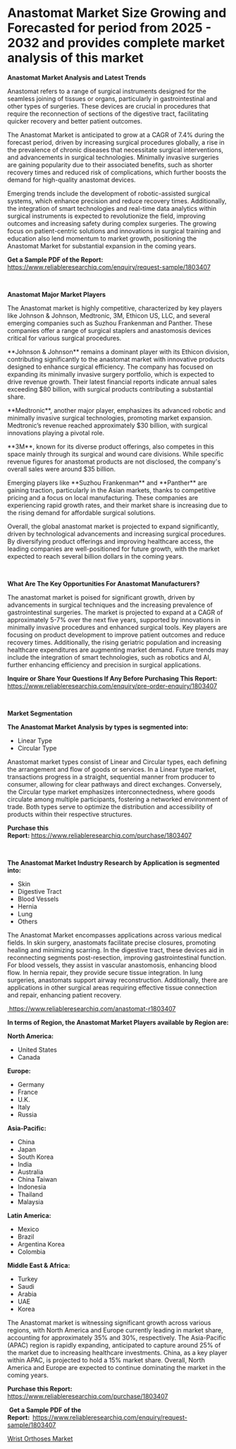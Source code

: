 <p><h1>Anastomat Market Size Growing and Forecasted for period from 2025 - 2032 and provides complete market analysis of this market</h1></p><p><strong>Anastomat Market Analysis and Latest Trends</strong></p>
<p><p>Anastomat refers to a range of surgical instruments designed for the seamless joining of tissues or organs, particularly in gastrointestinal and other types of surgeries. These devices are crucial in procedures that require the reconnection of sections of the digestive tract, facilitating quicker recovery and better patient outcomes.</p><p>The Anastomat Market is anticipated to grow at a CAGR of 7.4% during the forecast period, driven by increasing surgical procedures globally, a rise in the prevalence of chronic diseases that necessitate surgical interventions, and advancements in surgical technologies. Minimally invasive surgeries are gaining popularity due to their associated benefits, such as shorter recovery times and reduced risk of complications, which further boosts the demand for high-quality anastomat devices.</p><p>Emerging trends include the development of robotic-assisted surgical systems, which enhance precision and reduce recovery times. Additionally, the integration of smart technologies and real-time data analytics within surgical instruments is expected to revolutionize the field, improving outcomes and increasing safety during complex surgeries. The growing focus on patient-centric solutions and innovations in surgical training and education also lend momentum to market growth, positioning the Anastomat Market for substantial expansion in the coming years.</p></p>
<p><strong>Get a Sample PDF of the Report:&nbsp;</strong> <a href="https://www.reliableresearchiq.com/enquiry/request-sample/1803407?utm_campaign=2758&utm_medium=2&utm_source=Github&utm_content=ia&utm_term=03032025&utm_id=anastomat">https://www.reliableresearchiq.com/enquiry/request-sample/1803407</a></p>
<p>&nbsp;</p>
<p><strong>Anastomat Major Market Players</strong></p>
<p><p>The Anastomat market is highly competitive, characterized by key players like Johnson & Johnson, Medtronic, 3M, Ethicon US, LLC, and several emerging companies such as Suzhou Frankenman and Panther. These companies offer a range of surgical staplers and anastomosis devices critical for various surgical procedures.</p><p>**Johnson & Johnson** remains a dominant player with its Ethicon division, contributing significantly to the anastomat market with innovative products designed to enhance surgical efficiency. The company has focused on expanding its minimally invasive surgery portfolio, which is expected to drive revenue growth. Their latest financial reports indicate annual sales exceeding $80 billion, with surgical products contributing a substantial share.</p><p>**Medtronic**, another major player, emphasizes its advanced robotic and minimally invasive surgical technologies, promoting market expansion. Medtronic’s revenue reached approximately $30 billion, with surgical innovations playing a pivotal role.</p><p>**3M**, known for its diverse product offerings, also competes in this space mainly through its surgical and wound care divisions. While specific revenue figures for anastomat products are not disclosed, the company's overall sales were around $35 billion.</p><p>Emerging players like **Suzhou Frankenman** and **Panther** are gaining traction, particularly in the Asian markets, thanks to competitive pricing and a focus on local manufacturing. These companies are experiencing rapid growth rates, and their market share is increasing due to the rising demand for affordable surgical solutions.</p><p>Overall, the global anastomat market is projected to expand significantly, driven by technological advancements and increasing surgical procedures. By diversifying product offerings and improving healthcare access, the leading companies are well-positioned for future growth, with the market expected to reach several billion dollars in the coming years.</p></p>
<p>&nbsp;</p>
<p><strong>What Are The Key Opportunities For Anastomat Manufacturers?</strong></p>
<p><p>The anastomat market is poised for significant growth, driven by advancements in surgical techniques and the increasing prevalence of gastrointestinal surgeries. The market is projected to expand at a CAGR of approximately 5-7% over the next five years, supported by innovations in minimally invasive procedures and enhanced surgical tools. Key players are focusing on product development to improve patient outcomes and reduce recovery times. Additionally, the rising geriatric population and increasing healthcare expenditures are augmenting market demand. Future trends may include the integration of smart technologies, such as robotics and AI, further enhancing efficiency and precision in surgical applications.</p></p>
<p><strong>Inquire or Share Your Questions If Any Before Purchasing This Report:</strong> <a href="https://www.reliableresearchiq.com/enquiry/pre-order-enquiry/1803407?utm_campaign=2758&utm_medium=2&utm_source=Github&utm_content=ia&utm_term=03032025&utm_id=anastomat">https://www.reliableresearchiq.com/enquiry/pre-order-enquiry/1803407</a></p>
<p>&nbsp;</p>
<p><strong>Market Segmentation</strong></p>
<p><strong>The Anastomat Market Analysis by types is segmented into:</strong></p>
<p><ul><li>Linear Type</li><li>Circular Type</li></ul></p>
<p><p>Anastomat market types consist of Linear and Circular types, each defining the arrangement and flow of goods or services. In a Linear type market, transactions progress in a straight, sequential manner from producer to consumer, allowing for clear pathways and direct exchanges. Conversely, the Circular type market emphasizes interconnectedness, where goods circulate among multiple participants, fostering a networked environment of trade. Both types serve to optimize the distribution and accessibility of products within their respective structures.</p></p>
<p><strong>Purchase this Report:&nbsp;</strong><a href="https://www.reliableresearchiq.com/purchase/1803407?utm_campaign=2758&utm_medium=2&utm_source=Github&utm_content=ia&utm_term=03032025&utm_id=anastomat">https://www.reliableresearchiq.com/purchase/1803407</a></p>
<p>&nbsp;</p>
<p><strong>The Anastomat Market Industry Research by Application is segmented into:</strong></p>
<p><ul><li>Skin</li><li>Digestive Tract</li><li>Blood Vessels</li><li>Hernia</li><li>Lung</li><li>Others</li></ul></p>
<p><p>The Anastomat Market encompasses applications across various medical fields. In skin surgery, anastomats facilitate precise closures, promoting healing and minimizing scarring. In the digestive tract, these devices aid in reconnecting segments post-resection, improving gastrointestinal function. For blood vessels, they assist in vascular anastomosis, enhancing blood flow. In hernia repair, they provide secure tissue integration. In lung surgeries, anastomats support airway reconstruction. Additionally, there are applications in other surgical areas requiring effective tissue connection and repair, enhancing patient recovery.</p></p>
<p><a href="https://www.reliableresearchiq.com/anastomat-r1803407?utm_campaign=2758&utm_medium=2&utm_source=Github&utm_content=ia&utm_term=03032025&utm_id=anastomat">&nbsp;https://www.reliableresearchiq.com/anastomat-r1803407</a></p>
<p><strong>In terms of Region, the Anastomat Market Players available by Region are:</strong></p>
<p>
    <p> <strong> North America: </strong>
        <ul>
            <li>United States</li>
            <li>Canada</li>
        </ul>
        </p> 
    <p> <strong> Europe: </strong>
        <ul>
            <li>Germany</li>
            <li>France</li>
            <li>U.K.</li>
            <li>Italy</li>
            <li>Russia</li>
        </ul>
        </p> 
    <p> <strong> Asia-Pacific: </strong>
        <ul>
            <li>China</li>
            <li>Japan</li>
            <li>South Korea</li>
            <li>India</li>
            <li>Australia</li>
            <li>China Taiwan</li>
            <li>Indonesia</li>
            <li>Thailand</li>
            <li>Malaysia</li>
        </ul>
        </p> 
    <p> <strong> Latin America: </strong>
        <ul>
            <li>Mexico</li>
            <li>Brazil</li>
            <li>Argentina Korea</li>
            <li>Colombia</li>
        </ul>
        </p> 
    <p> <strong> Middle East & Africa: </strong>
        <ul>
            <li>Turkey</li>
            <li>Saudi</li>
            <li>Arabia</li>
            <li>UAE</li>
            <li>Korea</li>
        </ul>
    </p>
    </p>
<p><p>The Anastomat market is witnessing significant growth across various regions, with North America and Europe currently leading in market share, accounting for approximately 35% and 30%, respectively. The Asia-Pacific (APAC) region is rapidly expanding, anticipated to capture around 25% of the market due to increasing healthcare investments. China, as a key player within APAC, is projected to hold a 15% market share. Overall, North America and Europe are expected to continue dominating the market in the coming years.</p></p>
<p><strong>Purchase this Report: </strong><a href="https://www.reliableresearchiq.com/purchase/1803407?utm_campaign=2758&utm_medium=2&utm_source=Github&utm_content=ia&utm_term=03032025&utm_id=anastomat">https://www.reliableresearchiq.com/purchase/1803407</a></p>
<p>&nbsp;<strong>Get a Sample PDF of the Report:&nbsp;&nbsp;</strong><a href="https://www.reliableresearchiq.com/enquiry/request-sample/1803407?utm_campaign=2758&utm_medium=2&utm_source=Github&utm_content=ia&utm_term=03032025&utm_id=anastomat">https://www.reliableresearchiq.com/enquiry/request-sample/1803407</a></p>
<p><strong></strong></p>
<p><p><a href="https://github.com/phephezxnf/Market-Research-Report-List-1/blob/main/wrist-orthoses-market.md?utm_campaign=2758&utm_medium=2&utm_source=Github&utm_content=ia&utm_term=03032025&utm_id=anastomat">Wrist Orthoses Market</a></p></p>